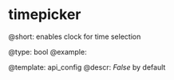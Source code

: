 timepicker
=============


@short: enables clock for time selection
	

@type: bool
@example:


@template:	api_config
@descr: *False* by default


